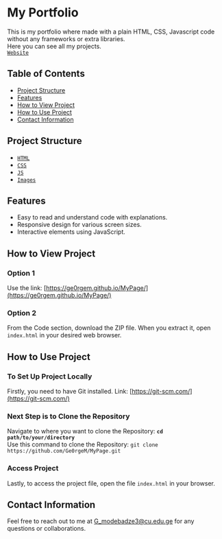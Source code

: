 # My Portfolio
This is my portfolio where made with a plain HTML, CSS, Javascript code without any frameworks or extra libraries.  
Here you can see all my projects.  
[`Website`](https://ge0rgem.github.io/MyPage/)

## Table of Contents
- [Project Structure](#project-structure)
- [Features](#features)
- [How to View Project](#how-to-view-project)
- [How to Use Project](#how-to-use-project)
- [Contact Information](#contact-information)

## Project Structure
- [`HTML`](https://github.com/Ge0rgeM/MyPage/blob/main/index.html)
- [`CSS`](https://github.com/Ge0rgeM/MyPage/blob/main/indexCSS.css)
- [`JS`](https://github.com/Ge0rgeM/MyPage/blob/main/indexJS.js)
- [`Images`](https://github.com/Ge0rgeM/MyPage/tree/main/Images)

## Features
- Easy to read and understand code with explanations.
- Responsive design for various screen sizes.
- Interactive elements using JavaScript.

## How to View Project
### Option 1
Use the link: [https://ge0rgem.github.io/MyPage/](https://ge0rgem.github.io/MyPage/)
### Option 2
From the Code section, download the ZIP file. When you extract it, open `index.html` in your desired web browser.

## How to Use Project
### To Set Up Project Locally
Firstly, you need to have Git installed. Link: [https://git-scm.com/](https://git-scm.com/)
### Next Step is to Clone the Repository
Navigate to where you want to clone the Repository: **`cd path/to/your/directory`**   
Use this command to clone the Repository: `git clone https://github.com/Ge0rgeM/MyPage.git`
### Access Project 
Lastly, to access the project file, open the file `index.html` in your browser.

## Contact Information
Feel free to reach out to me at [G_modebadze3@cu.edu.ge](mailto:G_modebadze3@cu.edu.ge) for any questions or collaborations.

